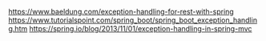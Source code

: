 https://www.baeldung.com/exception-handling-for-rest-with-spring
https://www.tutorialspoint.com/spring_boot/spring_boot_exception_handling.htm
https://spring.io/blog/2013/11/01/exception-handling-in-spring-mvc
